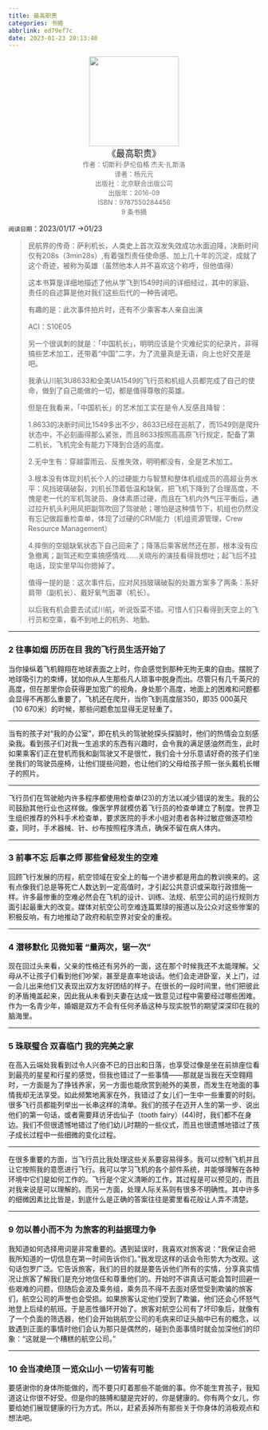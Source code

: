 ```yaml
---
title: 最高职责
categories: 书摘
abbrlink: ed79ef7c
date: 2023-01-23 20:13:40
---
```


<center><img src="https://wfqqreader-1252317822.image.myqcloud.com/cover/788/32763788/t9_32763788.jpg" width="180"> </center>
<center><font size=4>《最高职责》</font></center>
<center><font color='#6e6e6e' size=2>作者：切斯利·萨伦伯格 杰夫·扎斯洛</font></center>
<center><font color='#6e6e6e' size=2>译者：杨元元</font></center>
<center><font color='#6e6e6e' size=2>出版社：北京联合出版公司</font></center>
<center><font color='#6e6e6e' size=2>出版年：2016-09</font></center>
<center><font color='#6e6e6e' size=2>ISBN：9787550284456</font></center>
<center><font color='#6e6e6e' size=2>9 条书摘</font></center>

`阅读日期`：2023/01/17 →01/23 

> 民航界的传奇：萨利机长，人类史上首次双发失效成功水面迫降，决断时间仅有208s（3min28s）,有着强烈责任使命感、加上几十年的沉淀，成就了这个奇迹，被称为英雄（虽然他本人并不喜欢这个称呼，但他值得）
>
> 这本书算是详细地描述了他从学飞到1549时间的详细经过，其中的家庭、责任的自述算是他对我们这些后代的一种告诫吧。
>
> 有趣的是：此次事件拍片时，还有不少乘客本人亲自出演
>
> ACI：S10E05
>
> 另一个很讽刺的就是：「中国机长」，明明应该是个灾难纪实的纪录片，非得搞些艺术加工，还带着“中国”二字，为了流量真是无语，向上也好交差是吧。
>
> 我承认川航3U8633和全美UA1549的飞行员和机组人员都完成了自己的使命，做到了自己能做的一切，都是值得尊敬的英雄。
>
> 但是在我看来，「中国机长」的艺术加工实在是令人反感且降智：
>
> 1.8633的决断时间比1549多出不少，8633已经在巡航了，而1549则是爬升状态中，不必刻画得那么紧张，而且8633按照高高原飞行规定，配备了第二机长，飞机完全有能力下降到合适的高度。
>
> 2.无中生有：穿越雷雨云、反推失效，明明都没有，全是艺术加工。
>
> 3.根本没有体现刘机长个人的过硬能力与智慧和整体机组成员的高超业务水平：风挡玻璃破裂，刘机长顶着低温和缺氧，把飞机下降到了合理高度，不愧是老一代的军机驾驶员、身体素质过硬，而且在飞机内外气压平衡后，通过拉升机头利用风把副驾吹回了驾驶舱；哪怕是这种情节下，机组也仍然没有忘记做超重检查单，体现了过硬的CRM能力（机组资源管理，Crew Resource Management）
>
> 4.摔倒的空姐缺氧状态下自己回来了；降落后乘客居然还在那，根本没有应急撤离；副驾还和空乘搞感情戏……关晓彤的演技看得我想吐；起飞后不挂电话，现实里早叫你摁掉了。
>
> 值得一提的是：这次事件后，应对风挡玻璃破裂的处置方案多了两条：系好肩带（副机长）、戴好氧气面罩（机长）。
>
> 以后我有机会要去试试川航，听说饭菜不错。可惜人们只看得到天空上的飞行员和空乘，看不到地上的机务、地勤。



---

### 2 往事如烟 历历在目 我的飞行员生活开始了

‍当你操纵着飞机翱翔在地球表面之上时，你会感觉到那种无拘无束的自由。摆脱了地球吸引力的束缚，犹如你从人生那些凡人琐事中脱身而出。尽管只有几千英尺的高度，但在那里你会获得更加宽广的视角，身处那个高度，地面上的困难和问题都会显得不再那么重要了，飞机还在爬升，当你飞到高度层350，即35 000英尺（10 670米）的时候，那些问题愈加显得无足轻重了。

---

‍当有的孩子对“我的办公室”，即在机头的驾驶舱探头探脑时，他们的热情会立刻感染我。看到孩子们对我一生追求的东西有兴趣时，会令我的满足感油然而生，此时如果乘客们正在登机而我和副驾驶又不是很忙，我们会十分乐意请好奇的孩子们坐坐我们的驾驶员座椅，让他们提些问题，也让他们的父母给孩子照一张头戴机长帽子的照片。

---

‍飞行员们在驾驶舱内许多程序都使用检查单(23)的方法以减少错误的发生。我的公司鼓励其他行业也这样做。像医学界就模仿着飞行员的检查单建立了制度。世界卫生组织推荐的外科手术检查单，要求医院的手术小组对患者各种过敏症做逐项检查，同时，手术器械、针、纱布按照程序清点，确保不留在病人体内。

---

### 3 前事不忘 后事之师 那些曾经发生的空难

‍回顾飞行发展的历程，航空领域在安全上的每一个进步都是用血的教训换来的。这有点像我们总是等死亡人数达到一定高值时，才引起公共意识或采取行政措施一样。许多最惨重的空难必然会在飞机的设计、训练、法规、航空公司的运行规则方面引起最重大的改变。媒体对航空公司空难连篇累牍的报道以及公众对这些惨案的积极反响，有力地推动了政府和航空界对安全的重视。

---

### 4 潜移默化 见微知著 “量两次，锯一次”

‍现在回过头来看，父亲的性格还有另外的一面，这在那个时候我还不太能理解。父母从不让孩子们看到他们吵架，甚至是直率地谈话。他们会走进卧室，关上门，过一会儿出来他们又表现出双方友好团结的样子。在很长的一段时间里，他们把彼此的矛盾掩盖起来，因此我从未看到夫妻在达成一致意见过程中需要经过哪些困难。作为一名青少年，婚姻是双方不会有任何矛盾这种与现实脱节的期望深深印在我的脑海里。

---

### 5 珠联璧合 双喜临门 我的完美之家

‍在高入云端处我看到过令人兴奋不已的日出和日落，也享受过像是坐在前排座位看到最亮的星星和行星的感觉，但我也错过了一些事情——那就是当我在天空翱翔时，一方面是为了挣钱养家，另一方面也能欣赏到舱外的美景，而发生在地面的事情我却无法享受。如此频繁地离家在外，我错过了女儿们一生中一些重要的时刻。很多飞行员都能列举出一长串这样的清单。我们的孩子在迈开人生的第一步、说出他们的第一句话，或者需要拜访牙齿仙子（tooth fairy）(44)时，我们都不在身边。我们不但很遗憾地错过了他们幼儿时期的一些仪式，而且也很遗憾地错过了孩子成长过程中一些细微的变化过程。

---

‍在很多重要的方面，当飞行员比我处理这些关系要容易得多。我可以控制飞机并且让它按照我的意愿进行飞行。我可以学习飞机的各个部件系统，并能够理解在各种环境中它们是如何工作的。飞行是个定义清晰的工作，其过程是可以预见的，而且对我来说是可以理解的。而另一方面，处理人际关系则有很多不明确性。其中许多的细微因素比比皆是，到底什么是正确的答案往往是雾里看花般让人弄不清楚。

---

### 9 勿以善小而不为 为旅客的利益据理力争

‍我知道如何选择用词是非常重要的。遇到延误时，我喜欢对旅客说：“我保证会把我所知道的一切信息在第一时间告诉你们。”我发现这样的话会令形势大为改观。这句话包罗广泛。它告诉旅客，我们的目的就是要告诉他们所有的实情，分享真实情况让旅客了解我们是充分地信任和尊重他们的。开始时不讲真话可能会暂时回避一些艰难的问题，但随后会波及乘务组，乘务员不得不去面对感觉受到欺骗的旅客们，航空公司的声誉也会受损。如果旅客认定他们受到了欺骗，他们还会心怀怒气地登上后续的航班。于是恶性循环开始了。旅客对航空公司有了坏印象后，就像有了一个负面的筛选器，他们会开始挑航空公司的毛病来印证头脑中已有的概念，以致遇到正面的事情时他们会认为那只是偶然的，碰到负面事情时就会加深他们的印象：“这就是一个糟糕的航空公司。”

---

### 10 会当凌绝顶 一览众山小 一切皆有可能

‍要感谢你的身体所能做的，而不要只盯着那些不能做的事。你不能生育孩子，我知道这让你很不好受。但是你的胳膊和腿是完好的，你是健康的。你有两个女儿，你要给她们展现健康的行为方式。所以，赶紧丢掉所有那些关于你身体的消极观点和想法吧。

